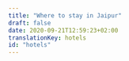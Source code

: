 ```yaml
---
title: "Where to stay in Jaipur"
draft: false
date: 2020-09-21T12:59:23+02:00
translationKey: hotels
id: "hotels"
---
```

